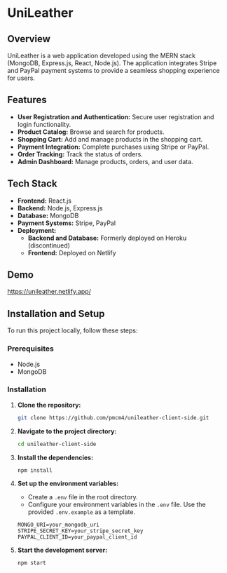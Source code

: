 # UniLeather

## Overview
UniLeather is a web application developed using the MERN stack (MongoDB, Express.js, React, Node.js). The application integrates Stripe and PayPal payment systems to provide a seamless shopping experience for users.

## Features
- **User Registration and Authentication:** Secure user registration and login functionality.
- **Product Catalog:** Browse and search for products.
- **Shopping Cart:** Add and manage products in the shopping cart.
- **Payment Integration:** Complete purchases using Stripe or PayPal.
- **Order Tracking:** Track the status of orders.
- **Admin Dashboard:** Manage products, orders, and user data.

## Tech Stack
- **Frontend:** React.js
- **Backend:** Node.js, Express.js
- **Database:** MongoDB
- **Payment Systems:** Stripe, PayPal
- **Deployment:**
  - **Backend and Database:** Formerly deployed on Heroku (discontinued)
  - **Frontend:** Deployed on Netlify

## Demo
https://unileather.netlify.app/


## Installation and Setup
To run this project locally, follow these steps:

### Prerequisites
- Node.js
- MongoDB

### Installation
1. **Clone the repository:**
    ```bash
    git clone https://github.com/pmcm4/unileather-client-side.git
    ```
2. **Navigate to the project directory:**
    ```bash
    cd unileather-client-side
    ```
3. **Install the dependencies:**
    ```bash
    npm install
    ```
4. **Set up the environment variables:**
    - Create a `.env` file in the root directory.
    - Configure your environment variables in the `.env` file. Use the provided `.env.example` as a template.
    ```plaintext
    MONGO_URI=your_mongodb_uri
    STRIPE_SECRET_KEY=your_stripe_secret_key
    PAYPAL_CLIENT_ID=your_paypal_client_id
    ```

5. **Start the development server:**
    ```bash
    npm start
    ```
